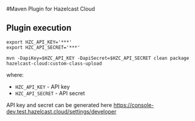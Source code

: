 #Maven Plugin for Hazelcast Cloud

## Plugin execution
```shell
export HZC_API_KEY='***'
export HZC_API_SECRET='***'

mvn -DapiKey=$HZC_API_KEY -DapiSecret=$HZC_API_SECRET clean package hazelcast-cloud:custom-class-upload
```
where:
- `HZC_API_KEY` - API key
- `HZC_API_SECRET` - API secret

API key and secret can be generated here https://console-dev.test.hazelcast.cloud/settings/developer